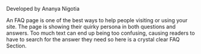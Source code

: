 Developed by Ananya Nigotia

An FAQ page is one of the best ways to help people visiting or using your site.
The page is showing their quirky persona in both questions and answers.
Too much text can end up being too confusing, causing readers to have to search for the answer they need so here is a crystal clear FAQ Section.
